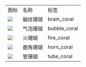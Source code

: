 <table>
	<tablebody>
		<tr>
			<td>图标</td>
			<td>名称</td>
			<td>标签</td>
		</tr>
		<tr>
			<td><img src="C:/Users/seese/Files/Projects/MC_datapacks/recipe_auto_manual/LemonTea_auto_recipes/input/mc_icon/decorations/coral/brain_coral.png"></td>
			<td>脑纹珊瑚</td>
			<td>brain_coral</td>
		</tr>
		<tr>
			<td><img src="C:/Users/seese/Files/Projects/MC_datapacks/recipe_auto_manual/LemonTea_auto_recipes/input/mc_icon/decorations/coral/bubble_coral.png"></td>
			<td>气泡珊瑚</td>
			<td>bubble_coral</td>
		</tr>
		<tr>
			<td><img src="C:/Users/seese/Files/Projects/MC_datapacks/recipe_auto_manual/LemonTea_auto_recipes/input/mc_icon/decorations/coral/fire_coral.png"></td>
			<td>火珊瑚</td>
			<td>fire_coral</td>
		</tr>
		<tr>
			<td><img src="C:/Users/seese/Files/Projects/MC_datapacks/recipe_auto_manual/LemonTea_auto_recipes/input/mc_icon/decorations/coral/horn_coral.png"></td>
			<td>鹿角珊瑚</td>
			<td>horn_coral</td>
		</tr>
		<tr>
			<td><img src="C:/Users/seese/Files/Projects/MC_datapacks/recipe_auto_manual/LemonTea_auto_recipes/input/mc_icon/decorations/coral/tube_coral.png"></td>
			<td>管珊瑚</td>
			<td>tube_coral</td>
		</tr>
	</tablebody>
</table>